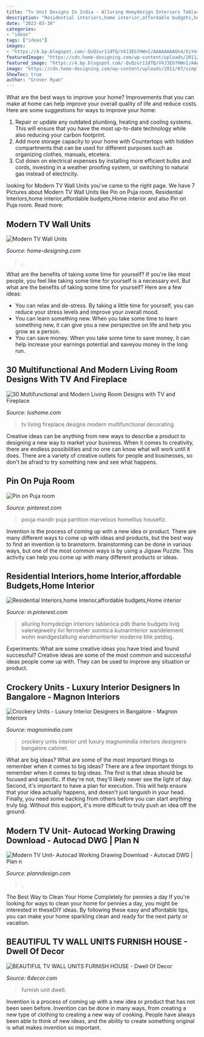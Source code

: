 ```yaml
---
title: "Tv Unit Designs In India - Alluring Homydezign Interiors Tablaroca Pdb Thane Budgets Livig Valeriejewelry Livi Fernseher Sunmica Kumarinterior Wandelement Wohn Wandgestaltung Wandmontierter Moderne Bhk Petdog"
description: "Residential interiors,home interior,affordable budgets,home interior"
date: "2023-03-30"
categories:
- "ideas"
tags: ["ideas"]
images:
- "https://4.bp.blogspot.com/-QvQzur11dTQ/V4J3Eb7HWnI/AAAAAAAAGh4/XiYmikAfWMQ2vBRQ2nOZKpJ1o0IEnnsowCLcB/s1600/6-56.jpg"
featuredImage: "https://cdn.home-designing.com/wp-content/uploads/2011/07/simple-tv-wall-mount.jpg"
featured_image: "https://4.bp.blogspot.com/-QvQzur11dTQ/V4J3Eb7HWnI/AAAAAAAAGh4/XiYmikAfWMQ2vBRQ2nOZKpJ1o0IEnnsowCLcB/s1600/6-56.jpg"
image: "https://cdn.home-designing.com/wp-content/uploads/2011/07/simple-tv-wall-mount.jpg"
ShowToc: true
author: "Grover Ryan"
---
```



What are the best ways to improve your home?
Improvements that you can make at home can help improve your overall quality of life and reduce costs. Here are some suggestions for ways to improve your home: 
1. Repair or update any outdated plumbing, heating and cooling systems. This will ensure that you have the most up-to-date technology while also reducing your carbon footprint. 
2. Add more storage capacity to your home with Countertops with hidden compartments that can be used for different purposes such as organizing clothes, manuals, etcetera. 
3. Cut down on electrical expenses by installing more efficient bulbs and cords, investing in a weather proofing system, or switching to natural gas instead of electricity. 

	

		
looking for Modern TV Wall Units you've came to the right page. We have 7 Pictures about Modern TV Wall Units like Pin on Puja room, Residential Interiors,home interior,affordable budgets,Home interior and also Pin on Puja room. Read more:
		
    
## Modern TV Wall Units

<img loading=lazy src="https://cdn.home-designing.com/wp-content/uploads/2011/07/simple-tv-wall-mount.jpg" onerror="this.onerror=null;this.src='https://tse1.mm.bing.net/th?id=OIP.NsB4VFxN1o6xF-OHEulvuQHaET&amp;pid=15.1';" alt="Modern TV Wall Units">

_Source: home-designing.com_

>. 

	

What are the benefits of taking some time for yourself?
If you're like most people, you feel like taking some time for yourself is a necessary evil. But what are the benefits of taking some time for yourself? Here are a few ideas: 
- You can relax and de-stress. By taking a little time for yourself, you can reduce your stress levels and improve your overall mood. 
- You can learn something new. When you take some time to learn something new, it can give you a new perspective on life and help you grow as a person. 
- You can save money. When you take some time to save money, it can help increase your earnings potential and saveyou money in the long run.

    
## 30 Multifunctional And Modern Living Room Designs With TV And Fireplace

<img loading=lazy src="http://www.lushome.com/wp-content/uploads/2014/07/modern-living-room-designs-tv-fireplace-24.jpg" onerror="this.onerror=null;this.src='https://tse1.mm.bing.net/th?id=OIP.U_Lpil7Gar369JBvVkkOggHaFV&amp;pid=15.1';" alt="30 Multifunctional and Modern Living Room Designs with TV and Fireplace">

_Source: lushome.com_

>tv living fireplace designs modern multifunctional decorating. 

	

Creative ideas can be anything from new ways to describe a product to designing a new way to market your business. When it comes to creativity, there are endless possibilities and no one can know what will work until it does. There are a variety of creative outlets for people and businesses, so don't be afraid to try something new and see what happens.

    
## Pin On Puja Room

<img loading=lazy src="https://i.pinimg.com/736x/18/b5/56/18b5563682099501c29236b7d5f25009.jpg" onerror="this.onerror=null;this.src='https://tse1.mm.bing.net/th?id=OIP.1ww5WBxn4K6_nzpnmgQU0QHaLs&amp;pid=15.1';" alt="Pin on Puja room">

_Source: pinterest.com_

>pooja mandir puja partition marvelous homelitus housefiz. 

	

Invention is the process of coming up with a new idea or product. There are many different ways to come up with ideas and products, but the best way to find an invention is to brainstorm. brainstorming can be done in various ways, but one of the most common ways is by using a Jigsaw Puzzle. This activity can help you come up with many different products or ideas.

    
## Residential Interiors,home Interior,affordable Budgets,Home Interior

<img loading=lazy src="https://i.pinimg.com/736x/9b/52/d7/9b52d7270a830751af31e6d46bc3138c.jpg" onerror="this.onerror=null;this.src='https://tse3.mm.bing.net/th?id=OIP.-IXDrExf_0jNtHSomk9MswHaJ4&amp;pid=15.1';" alt="Residential Interiors,home interior,affordable budgets,Home interior">

_Source: in.pinterest.com_

>alluring homydezign interiors tablaroca pdb thane budgets livig valeriejewelry livi fernseher sunmica kumarinterior wandelement wohn wandgestaltung wandmontierter moderne bhk petdog. 

	

Experiments: What are some creative ideas you have tried and found successful?
Creative ideas are some of the most common and successful ideas people come up with. They can be used to improve any situation or product.

    
## Crockery Units - Luxury Interior Designers In Bangalore - Magnon Interiors

<img loading=lazy src="https://www.magnonindia.com/wp-content/uploads/2018/07/Crockery-Units_7.jpg" onerror="this.onerror=null;this.src='https://tse1.mm.bing.net/th?id=OIP.XywDY9BwpISPwFpnvuPXoAHaGo&amp;pid=15.1';" alt="Crockery Units - Luxury Interior Designers in Bangalore - Magnon Interiors">

_Source: magnonindia.com_

>crockery units interior unit luxury magnonindia interiors designers bangalore cabinet. 

	

What are big ideas? What are some of the most important things to remember when it comes to big ideas?
There are a few important things to remember when it comes to big ideas. The first is that ideas should be focused and specific. If they're not, they'll likely never see the light of day. Second, it's important to have a plan for execution. This will help ensure that your idea actually happens, and doesn't just languish in your head. Finally, you need some backing from others before you can start anything truly big. Without this support, it's more difficult to truly push an idea off the ground.

    
## Modern TV Unit- Autocad Working Drawing Download - Autocad DWG | Plan N

<img loading=lazy src="http://www.planndesign.com/sites/default/files/styles/1200x620/public/2019/10/modern-tv-unit--autocad-working-drawing-download.jpg?itok=Odb14r9L" onerror="this.onerror=null;this.src='https://tse3.mm.bing.net/th?id=OIP.ASmz0VLy7UzI49DjMvN67wHaD0&amp;pid=15.1';" alt="Modern TV Unit- Autocad Working Drawing Download - Autocad DWG | Plan n">

_Source: planndesign.com_

>. 

	

The Best Way to Clean Your Home Completely for pennies a day
If you're looking for ways to clean your home for pennies a day, you might be interested in theseDIY ideas. By following these easy and affordable tips, you can make your home sparkling clean and ready for the next party or vacation.

    
## BEAUTIFUL TV WALL UNITS FURNISH HOUSE - Dwell Of Decor

<img loading=lazy src="https://4.bp.blogspot.com/-QvQzur11dTQ/V4J3Eb7HWnI/AAAAAAAAGh4/XiYmikAfWMQ2vBRQ2nOZKpJ1o0IEnnsowCLcB/s1600/6-56.jpg" onerror="this.onerror=null;this.src='https://tse2.mm.bing.net/th?id=OIP.Gw7jH1BhKQAdeDOTYvtItQHaFj&amp;pid=15.1';" alt="BEAUTIFUL TV WALL UNITS FURNISH HOUSE - Dwell Of Decor">

_Source: 6decor.com_

>furnish unit dwell. 

	

Invention is a process of coming up with a new idea or product that has not been seen before. Invention can be done in many ways, from creating a new type of clothing to creating a new way of cooking. People have always been able to think of new ideas, and the ability to create something original is what makes invention so important.


